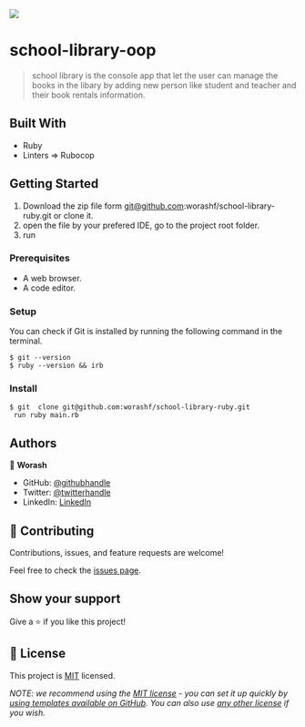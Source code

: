 ![](https://img.shields.io/badge/Microverse-blueviolet)

# school-library-oop

> school library is the console app that let the user can manage the books in the libary by adding new person like student and teacher and their book rentals information.

## Built With

- Ruby
- Linters => Rubocop

## Getting Started

1.  Download the zip file form git@github.com:worashf/school-library-ruby.git or clone it.
2.  open the file by your prefered IDE, go to the project root folder.
3.  run

### Prerequisites

- A web browser.
- A code editor.

### Setup

You can check if Git is installed by running the following command in the terminal.

```
$ git --version
$ ruby --version && irb
```

### Install

```
$ git  clone git@github.com:worashf/school-library-ruby.git
 run ruby main.rb
```

## Authors

👤 **Worash**

- GitHub: [@githubhandle](https://github.com/worashf)
- Twitter: [@twitterhandle](https://twitter.com/WorashAboche)
- LinkedIn: [LinkedIn](https://www.linkedin.com/in/worash-abocherugn/)

## 🤝 Contributing

Contributions, issues, and feature requests are welcome!

Feel free to check the [issues page](../../issues/).

## Show your support

Give a ⭐️ if you like this project!

## 📝 License

This project is [MIT](./LICENSE) licensed.

_NOTE: we recommend using the [MIT license](https://choosealicense.com/licenses/mit/) - you can set it up quickly by [using templates available on GitHub](https://docs.github.com/en/communities/setting-up-your-project-for-healthy-contributions/adding-a-license-to-a-repository). You can also use [any other license](https://choosealicense.com/licenses/) if you wish._
